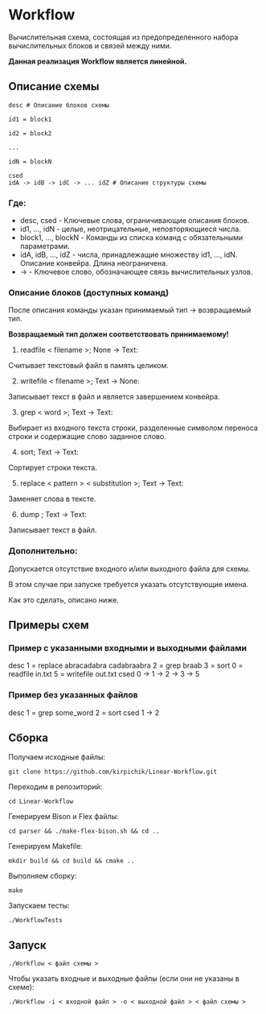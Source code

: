 #  Workflow

Вычислительная схема, состоящая из предопределенного набора вычислительных блоков
и связей между ними.

**Данная реализация Workflow является линейной.**

## Описание схемы

```
desc # Описание блоков схемы

id1 = block1

id2 = block2

...

idN = blockN

csed
idA -> idB -> idC -> ... idZ # Описание структуры схемы
```

### Где:

- desc, csed - Ключевые слова, ограничивающие описания блоков.
- id1, ..., idN - целые, неотрицательные, неповторяющиеся числа.
- block1, ..., blockN - Команды из списка команд с обязательными параметрами.
- idA, idB, ..., idZ - числа, принадлежащие множеству id1, ..., idN.
Описание конвейра. Длина неограничена.
- -> - Ключевое слово, обозначающее связь вычислительных узлов.

### Описание блоков (доступных команд)

После описания команды указан принимаемый тип -> возвращаемый тип.

**Возвращаемый тип должен соответствовать принимаемому!**

1. readfile < filename >; None -> Text:

Считывает текстовый файл в память целиком.

2. writefile < filename >; Text -> None:

Записывает текст в файл и является завершением конвейра.

3. grep < word >; Text -> Text:

Выбирает из входного текста строки, разделенные символом переноса строки и содержащие слово заданное слово.

4. sort; Text -> Text:

Сортирует строки текста.

5. replace < pattern > < substitution >; Text -> Text:

Заменяет слова в тексте.

6. dump <filename>; Text -> Text:

Записывает текст в файл.

### Дополнительно:

Допускается отсутствие входного и/или выходного файла для схемы.

В этом случае при запуске требуется указать отсутствующие имена.

Как это сделать, описано ниже.


## Примеры схем

### Пример с указанными входными и выходными файлами

desc
1 = replace abracadabra cadabraabra
2 = grep braab
3 = sort
0 = readfile in.txt
5 = writefile out.txt
csed
0 -> 1 -> 2 -> 3 -> 5

### Пример без указанных файлов

desc
1 = grep some_word
2 = sort
csed
1 -> 2

## Сборка

Получаем исходные файлы:

`git clone https://github.com/kirpichik/Linear-Workflow.git`

Переходим в репозиторий:

`cd Linear-Workflow`

Генерируем Bison и Flex файлы:

`cd parser && ./make-flex-bison.sh && cd ..`

Генерируем Makefile:

`mkdir build && cd build && cmake ..`

Выполняем сборку:

`make`

Запускаем тесты:

`./WorkflowTests`

## Запуск

`./Workflow < файл схемы >`

Чтобы указать входные и выходные файлы (если они не указаны в схеме):

`./Workflow -i < входной файл > -o < выходной файл > < файл схемы >`

